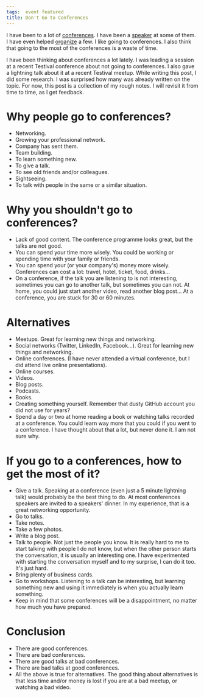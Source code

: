 ```yaml
---
tags:  event featured
title: Don't Go to Conferences
---
```

I have been to a lot of [conferences](/event). I have been a [speaker](/speaker) at some of them. I have even helped [organize](/organizer) a few. I like going to conferences. I also think that going to the most of the conferences is a waste of time.

I have been thinking about conferences a lot lately. I was leading a session at a recent Testival conference about not going to conferences. I also gave a lightning talk about it at a recent Testival meetup. While writing this post, I did some research. I was surprised how many was already written on the topic. For now, this post is a collection of my rough notes. I will revisit it from time to time, as I get feedback.

# Why people go to conferences?

- Networking.
- Growing your professional network.
- Company has sent them.
- Team building.
- To learn something new.
- To give a talk.
- To see old friends and/or colleagues.
- Sightseeing.
- To talk with people in the same or a similar situation.

# Why you shouldn't go to conferences?

- Lack of good content. The conference programme looks great, but the talks are not good.
- You can spend your time more wisely. You could be working or spending time with your family or friends.
- You can spend your (or your company's) money more wisely. Conferences can cost a lot: travel, hotel, ticket, food, drinks...
- On a conference, if the talk you are listening to is not interesting, sometimes you can go to another talk, but sometimes you can not. At home, you could just start another video, read another blog post... At a conference, you are stuck for 30 or 60 minutes.

# Alternatives

- Meetups. Great for learning new things and networking.
- Social networks (Twitter, LinkedIn, Facebook...). Great for learning new things and networking.
- Online conferences. (I have never attended a virtual conference, but I did attend live online presentations).
- Online courses.
- Videos.
- Blog posts.
- Podcasts.
- Books.
- Creating something yourself. Remember that dusty GitHub account you did not use for years?
- Spend a day or two at home reading a book or watching talks recorded at a conference. You could learn way more that you could if you went to a conference. I have thought about that a lot, but never done it. I am not sure why.

# If you go to a conferences, how to get the most of it?

- Give a talk. Speaking at a conference (even just a 5 minute lightning talk) would probably be the best thing to do. At most conferences speakers are invited to a speakers' dinner. In my experience, that is a great networking opportunity.
- Go to talks.
- Take notes.
- Take a few photos.
- Write a blog post.
- Talk to people. Not just the people you know. It is really hard to me to start talking with people I do not know, but when the other person starts the conversation, it is usually an interesting one. I have experimented with starting the conversation myself and to my surprise, I can do it too. It's just hard.
- Bring plenty of business cards.
- Go to workshops. Listening to a talk can be interesting, but learning something new and using it immediately is when you actually learn something.
- Keep in mind that some conferences will be a disappointment, no matter how much you have prepared.

# Conclusion

- There are good conferences.
- There are bad conferences.
- There are good talks at bad conferences.
- There are bad talks at good conferences.
- All the above is true for alternatives. The good thing about alternatives is that less time and/or money is lost if you are at a bad meetup, or watching a bad video.

